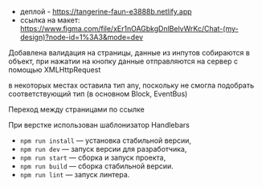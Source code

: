 - деплой - https://tangerine-faun-e3888b.netlify.app
- ссылка на макет: https://www.figma.com/file/xEr1nOAGbkgDnlBelvWrKc/Chat-(my-design)?node-id=1%3A3&mode=dev

Добавлена валидация на страницы, данные из инпутов собираются в объект, при нажатии на кнопку данные отправляются на сервер с помощью
XMLHttpRequest

в некоторых местах оставила тип any, поскольку не смогла подобрать соответствующий тип (в основном  Block, EventBus)

Переход между страницами по ссылке

При верстке использован шаблонизатор Handlebars

- `npm run install` — установка стабильной версии,
- `npm run dev` — запуск версии для разработчика,
- `npm run start` — сборка и запуск проекта,
- `npm run build` — сборка стабильной версии.
- `npm run lint` — запуск линтера.
